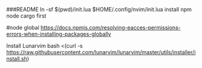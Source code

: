 ###README 
ln -sf $(pwd)/init.lua $HOME/.config/nvim/init.lua
install npm node cargo first

#node global
https://docs.npmjs.com/resolving-eacces-permissions-errors-when-installing-packages-globally

Install Lunarvim
bash <(curl -s https://raw.githubusercontent.com/lunarvim/lunarvim/master/utils/installer/install.sh)
